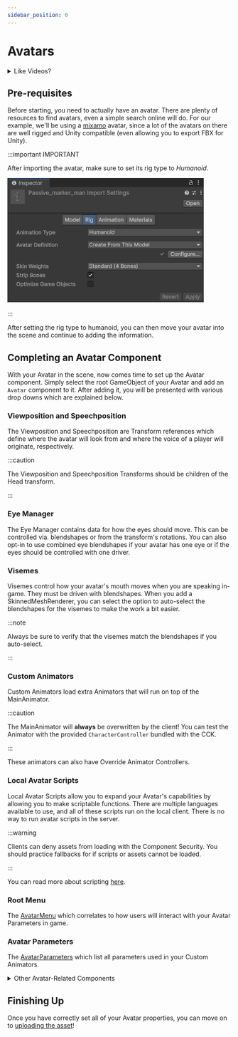 ```yaml
---
sidebar_position: 0
---
```


# Avatars

<details><summary>Like Videos?</summary>
<p>

<iframe width="100%" style={{"aspect-ratio": "16 / 9"}} src="https://player.vimeo.com/video/995598441?title=0&amp;byline=0&amp;portrait=0&amp;badge=0&amp;autopause=0&amp;player_id=0&amp;app_id=58479" frameborder="0" allow="autoplay; fullscreen; picture-in-picture; clipboard-write" title="Hypernex Tutorials: Creating your First Avatar"></iframe>

Here's a video tutorial on setting up an avatar in Hypernex

</p>
</details>

## Pre-requisites

Before starting, you need to actually have an avatar. There are plenty of resources to find avatars, even a simple search online will do. For our example, we'll be using a [mixamo](https://www.mixamo.com/) avatar, since a lot of the avatars on there are well rigged and Unity compatible (even allowing you to export FBX for Unity).

:::important IMPORTANT

After importing the avatar, make sure to set its rig type to *Humanoid*.

![humanoid rig](./img/humanoid-rig.png)

:::

After setting the rig type to humanoid, you can then move your avatar into the scene and continue to adding the information.

## Completing an Avatar Component

With your Avatar in the scene, now comes time to set up the Avatar component. Simply select the root GameObject of your Avatar and add an `Avatar` component to it. After adding it, you will be presented with various drop downs which are explained below.

### Viewposition and Speechposition

The Viewposition and Speechposition are Transform references which define where the avatar will look from and where the voice of a player will originate, respectively.

:::caution

The Viewposition and Speechposition Transforms should be children of the Head transform.

:::

### Eye Manager

The Eye Manager contains data for how the eyes should move. This can be controlled via. blendshapes or from the transform's rotations. You can also opt-in to use combined eye blendshapes if your avatar has one eye or if the eyes should be controlled with one driver.

### Visemes

Visemes control how your avatar's mouth moves when you are speaking in-game. They must be driven with blendshapes. When you add a SkinnedMeshRenderer, you can select the option to auto-select the blendshapes for the visemes to make the work a bit easier.

:::note

Always be sure to verify that the visemes match the blendshapes if you auto-select.

:::

### Custom Animators

Custom Animators load extra Animators that will run on top of the MainAnimator.

:::caution

The MainAnimator will **always** be overwritten by the client! You can test the Animator with the provided `CharacterController` bundled with the CCK.

:::

These animators can also have Override Animator Controllers.

### Local Avatar Scripts

Local Avatar Scripts allow you to expand your Avatar's capabilities by allowing you to make scriptable functions. There are multiple languages available to use, and all of these scripts run on the local client. There is no way to run avatar scripts in the server.

:::warning

Clients can deny assets from loading with the Component Security. You should practice fallbacks for if scripts or assets cannot be loaded.

:::

You can read more about scripting [here](../../engine-api/).

### Root Menu

The [AvatarMenu](./menu) which correlates to how users will interact with your Avatar Parameters in game.

### Avatar Parameters

The [AvatarParameters](./parameters) which list all parameters used in your Custom Animators.

<details><summary>Other Avatar-Related Components</summary>
<p>

<span className="semi-bigger-text">LocalScript</span><br />

The LocalScript allows you to attach a script to be executed locally at runtime.

<span className="semi-bigger-text">FaceTrackingDescriptor</span><br />

The FaceTrackingDescriptor component enables Facial Tracking on your avatar based on blendshapes that match VRCFaceTracking shapes.

</p>
</details>

## Finishing Up

Once you have correctly set all of your Avatar properties, you can move on to [uploading the asset](./../uploading)!